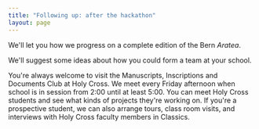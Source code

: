 ```yaml
---
title: "Following up: after the hackathon"
layout: page
---
```




We'll let you how we progress on a complete edition of the Bern *Aratea*.

We'll suggest some ideas about how you could form a team at your school.

You're always welcome to visit the Manuscripts, Inscriptions and Documents Club at Holy Cross.  We meet every Friday afternoon when school is in session from 2:00 until at least 5:00.  You can meet Holy Cross students and see what kinds of projects they're working on.  If you're a prospective student, we can also arrange tours, class room visits, and interviews with Holy Cross faculty members in Classics.
